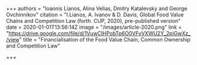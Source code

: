 +++
authors = "Ioannis Lianos, Alina Velias, Dmitry Katalevsky and George Ovchinnikov"
citation = "I.Lianos, A. Ivanov & D. Davis, Global Food Value Chains and Competition Law (forth. CUP, 2020), pre-published version"
date = 2020-01-01T13:56:14Z
image = "/images/article-2020.png"
link = "https://drive.google.com/file/d/1VuwCIHPobTp6O0VFvVXWU2Y_2piGwXz_/view"
title = "Financialisation of the Food Value Chain, Common Ownership and Competition Law"

+++
